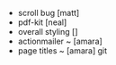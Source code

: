 - scroll bug                                          [matt]
- pdf-kit                                             [neal]
- overall styling                                     []
- actionmailer ~                                      [amara]
- page titles ~                                       [amara]
git 
